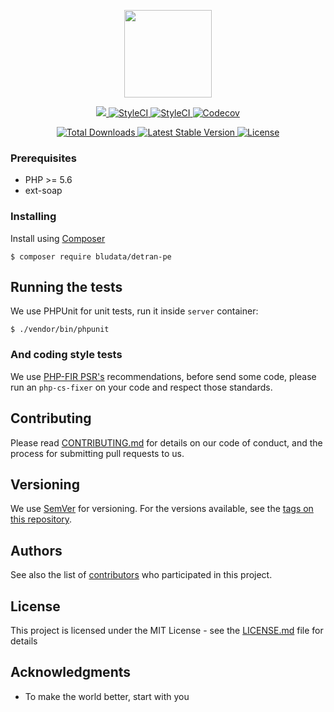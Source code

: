 <p align="center"><img width="140px" src="https://cdn.rawgit.com/Bludata/base/e6da2a03/logo.png"></p>

<p align="center">
<a href="https://travis-ci.org/bludata/detran-pe">
    <img src="https://travis-ci.org/Bludata/detran-pe.svg?branch=master">
</a>
<a href="https://styleci.io/repos/102138603">
    <img src="https://styleci.io/repos/102138603/shield?branch=master" alt="StyleCI">
</a>
<a href="https://scrutinizer-ci.com/g/Bludata/detran-pe">
    <img src="https://scrutinizer-ci.com/g/Bludata/detran-pe/badges/quality-score.png?b=master" alt="StyleCI">
</a>
<a href="https://codecov.io/gh/bludata/detran-pe">
    <img src="https://codecov.io/gh/bludata/detran-pe/branch/master/graph/badge.svg" alt="Codecov" />
</a>
</p>
<p align="center">
<a href="https://packagist.org/packages/bludata/detran-pe">
    <img src="https://poser.pugx.org/bludata/detran-pe/d/total.svg" alt="Total Downloads">
</a>
<a href="https://packagist.org/packages/bludata/detran-pe">
    <img src="https://poser.pugx.org/bludata/detran-pe/v/stable.svg" alt="Latest Stable Version">
</a>
<a href="https://packagist.org/packages/bludata/detran-pe">
    <img src="https://poser.pugx.org/bludata/detran-pe/license.svg" alt="License">
</a>
</p>

### Prerequisites

* PHP >= 5.6
* ext-soap

### Installing

Install using [Composer](https://getcomposer.org)

``
$ composer require bludata/detran-pe
``

## Running the tests

We use PHPUnit for unit tests, run it inside `server` container:

``
$ ./vendor/bin/phpunit
``
### And coding style tests

We use [PHP-FIR PSR's](http://www.php-fig.org/) recommendations, before send some code, please run an `php-cs-fixer` on your code and respect those standards.

## Contributing

Please read [CONTRIBUTING.md](https://github.com/bludata/detran-pe/blob/master/CONTRIBUTING.md) for details on our code of conduct, and the process for submitting pull requests to us.

## Versioning

We use [SemVer](http://semver.org/) for versioning. For the versions available, see the [tags on this repository](https://github.com/bludata/detran-pe/tags).

## Authors

See also the list of [contributors](https://github.com/bludata/detran-pe/contributors) who participated in this project.

## License

This project is licensed under the MIT License - see the [LICENSE.md](LICENSE.md) file for details

## Acknowledgments

* To make the world better, start with you

